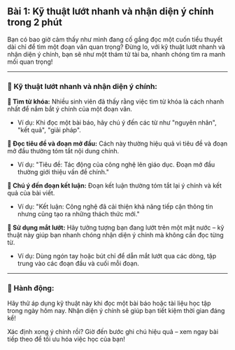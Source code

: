 ## Bài 1: Kỹ thuật lướt nhanh và nhận diện ý chính trong 2 phút

Bạn có bao giờ cảm thấy như mình đang cố gắng đọc một cuốn tiểu thuyết dài chỉ để tìm một đoạn văn quan trọng? Đừng lo, với kỹ thuật lướt nhanh và nhận diện ý chính, bạn sẽ như một thám tử tài ba, nhanh chóng tìm ra manh mối quan trọng!

---

### 📌 Kỹ thuật lướt nhanh và nhận diện ý chính:

**🔹 Tìm từ khóa:**
Nhiều sinh viên đã thấy rằng việc tìm từ khóa là cách nhanh nhất để nắm bắt ý chính của một đoạn văn.

- Ví dụ: Khi đọc một bài báo, hãy chú ý đến các từ như "nguyên nhân", "kết quả", "giải pháp".

**🔹 Đọc tiêu đề và đoạn mở đầu:**
Cách này thường hiệu quả vì tiêu đề và đoạn mở đầu thường tóm tắt nội dung chính.

- Ví dụ: "Tiêu đề: Tác động của công nghệ lên giáo dục. Đoạn mở đầu thường giới thiệu vấn đề chính."

**🔹 Chú ý đến đoạn kết luận:**
Đoạn kết luận thường tóm tắt lại ý chính và kết quả của bài viết.

- Ví dụ: "Kết luận: Công nghệ đã cải thiện khả năng tiếp cận thông tin nhưng cũng tạo ra những thách thức mới."

**🔹 Sử dụng mắt lướt:**
Hãy tưởng tượng bạn đang lướt trên một mặt nước – kỹ thuật này giúp bạn nhanh chóng nhận diện ý chính mà không cần đọc từng từ.

- Ví dụ: Dùng ngón tay hoặc bút chỉ để dẫn mắt lướt qua các dòng, tập trung vào các đoạn đầu và cuối mỗi đoạn.

---

### 🚀 Hành động:

Hãy thử áp dụng kỹ thuật này khi đọc một bài báo hoặc tài liệu học tập trong ngày hôm nay. Nhận diện ý chính sẽ giúp bạn tiết kiệm thời gian đáng kể!

Xác định xong ý chính rồi? Giờ đến bước ghi chú hiệu quả – xem ngay bài tiếp theo để tối ưu hóa việc học của bạn!